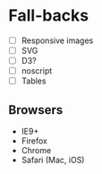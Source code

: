 Fall-backs
==========
- [ ] Responsive images
- [ ] SVG
- [ ] D3?
- [ ] noscript
- [ ] Tables

Browsers
--------
* IE9+
* Firefox
* Chrome
* Safari (Mac, iOS)
